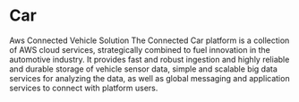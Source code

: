 # Car
Aws Connected Vehicle Solution
The Connected Car platform is a collection of AWS cloud services,
    strategically combined to fuel innovation in the automotive industry. It
    provides fast and robust ingestion and highly reliable and durable storage
    of vehicle sensor data, simple and scalable big data services for analyzing
    the data, as well as global messaging and application services to connect
    with platform users.
